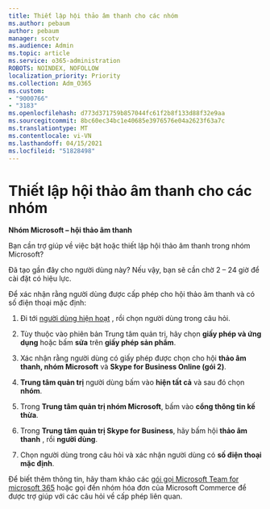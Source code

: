```yaml
---
title: Thiết lập hội thảo âm thanh cho các nhóm
ms.author: pebaum
author: pebaum
manager: scotv
ms.audience: Admin
ms.topic: article
ms.service: o365-administration
ROBOTS: NOINDEX, NOFOLLOW
localization_priority: Priority
ms.collection: Adm_O365
ms.custom:
- "9000766"
- "3183"
ms.openlocfilehash: d773d371759b857044fc61f2b8f133d88f32e9aa
ms.sourcegitcommit: 8bc60ec34bc1e40685e3976576e04a2623f63a7c
ms.translationtype: MT
ms.contentlocale: vi-VN
ms.lasthandoff: 04/15/2021
ms.locfileid: "51828498"
---
```

# <a name="setup-audio-conferencing-for-teams"></a>Thiết lập hội thảo âm thanh cho các nhóm

**Nhóm Microsoft – hội thảo âm thanh**

Bạn cần trợ giúp về việc bật hoặc thiết lập hội thảo âm thanh trong nhóm Microsoft?

Đã tạo gần đây cho người dùng này?  Nếu vậy, bạn sẽ cần chờ 2 – 24 giờ để cài đặt có hiệu lực.

Để xác nhận rằng người dùng được cấp phép cho hội thảo âm thanh và có số điện thoại mặc định:

1. Đi tới [người dùng hiện hoạt](https://admin.microsoft.com/Adminportal/Home?source=applauncher#/users) , rồi chọn người dùng trong câu hỏi.

2. Tùy thuộc vào phiên bản Trung tâm quản trị, hãy chọn **giấy phép và ứng dụng** hoặc bấm **sửa** trên **giấy phép sản phẩm**.

3. Xác nhận rằng người dùng có giấy phép được chọn cho hội **thảo âm thanh, nhóm Microsoft** và **Skype for Business Online (gói 2)**.

4. **Trung tâm quản trị** người dùng bấm vào **hiện tất cả** và sau đó chọn **nhóm**.

5. Trong **Trung tâm quản trị nhóm Microsoft**, bấm vào **cổng thông tin kế thừa**.

6. Trong **Trung tâm quản trị Skype for Business**, hãy bấm hội **thảo âm thanh** , rồi **người dùng**.

7. Chọn người dùng trong câu hỏi và xác nhận người dùng có **số điện thoại mặc định**.

Để biết thêm thông tin, hãy tham khảo các [gói gọi Microsoft Team for microsoft 365](https://docs.microsoft.com/microsoftteams/calling-plans-for-office-365) hoặc gọi đến nhóm hóa đơn của Microsoft Commerce để được trợ giúp với các câu hỏi về cấp phép liên quan.